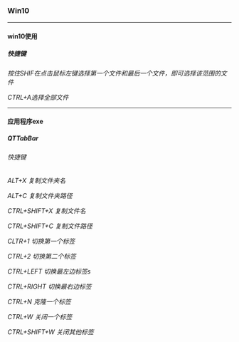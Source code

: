 ### Win10



------

#### win10使用

##### 快捷键

*按住SHIF在点击鼠标左键选择第一个文件和最后一个文件，即可选择该范围的文件*

*CTRL+A选择全部文件* 



------



#### 应用程序exe

##### QTTabBar

###### 快捷键

 *ALT+X	复制文件夹名*

 *ALT+C	复制文件夹路径*

 *CTRL+SHIFT+X	复制文件名*

 *CTRL+SHIFT+C	复制文件路径*



*CLTR+1	切换第一个标签*

*CTRL+2	切换第二个标签*

*CTRL+LEFT	切换最左边标签s*

*CTRL+RIGHT	切换最右边标签*



 *CTRL+N	克隆一个标签*

 *CTRL+W	关闭一个标签*

 *CTRL+SHIFT+W	关闭其他标签*


